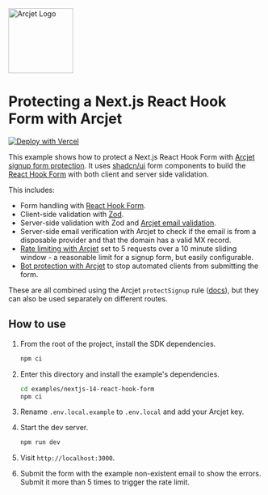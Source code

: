 <a href="https://arcjet.com" target="_arcjet-home">
  <picture>
    <source media="(prefers-color-scheme: dark)" srcset="https://arcjet.com/arcjet-logo-minimal-dark-mark-all.svg">
    <img src="https://arcjet.com/arcjet-logo-minimal-light-mark-all.svg" alt="Arcjet Logo" height="128" width="auto">
  </picture>
</a>

# Protecting a Next.js React Hook Form with Arcjet

[![Deploy with Vercel](https://vercel.com/button)](https://vercel.com/new/clone?repository-url=https%3A%2F%2Fgithub.com%2Farcjet%2Farcjet-js%2Ftree%2Fdavid%2Fexamples-react-hook-form%2Fexamples%2Fnextjs-14-react-hook-form&project-name=aj-react-hook-form&repository-name=aj-react-hook-form&redirect-url=https%3A%2F%2Fapp.arcjet.com%2Fintegrations%2Fvercel&developer-id=oac_1GEcKBuKBilVnjToj1QUwdb8&integration-ids=oac_1GEcKBuKBilVnjToj1QUwdb8)

This example shows how to protect a Next.js React Hook Form with [Arcjet signup
form protection](https://docs.arcjet.com/signup-protection/concepts). It uses
[shadcn/ui](https://ui.shadcn.com/) form components to build the [React Hook
Form](https://react-hook-form.com/) with both client and server side validation.

This includes:

- Form handling with [React Hook Form](https://react-hook-form.com/).
- Client-side validation with [Zod](https://zod.dev/).
- Server-side validation with Zod and [Arcjet email
  validation](https://docs.arcjet.com/email-validation/concepts).
- Server-side email verification with Arcjet to check if the email is from a
  disposable provider and that the domain has a valid MX record.
- [Rate limiting with
  Arcjet](https://docs.arcjet.com/rate-limiting/quick-start/nextjs) set to 5
  requests over a 10 minute sliding window - a reasonable limit for a signup
  form, but easily configurable.
- [Bot protection with
  Arcjet](https://docs.arcjet.com/bot-protection/quick-start/nextjs) to stop
  automated clients from submitting the form.

These are all combined using the Arcjet `protectSignup` rule
([docs](https://docs.arcjet.com/signup-protection/concepts)), but they can also
be used separately on different routes.

## How to use

1. From the root of the project, install the SDK dependencies.

   ```bash
   npm ci
   ```

2. Enter this directory and install the example's dependencies.

   ```bash
   cd examples/nextjs-14-react-hook-form
   npm ci
   ```

3. Rename `.env.local.example` to `.env.local` and add your Arcjet key.

4. Start the dev server.

   ```bash
   npm run dev
   ```

5. Visit `http://localhost:3000`.
6. Submit the form with the example non-existent email to show the errors.
   Submit it more than 5 times to trigger the rate limit.
